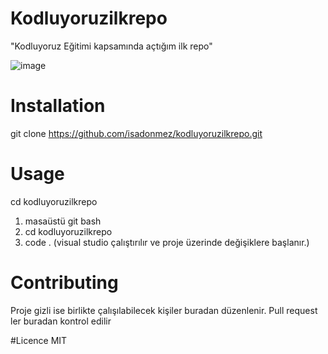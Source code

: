 # Kodluyoruzilkrepo
"Kodluyoruz Eğitimi kapsamında açtığım ilk repo"

![image](https://user-images.githubusercontent.com/92930013/193415707-cfd84360-e2dc-4f4d-9992-67294a24210d.png)


# Installation


git clone https://github.com/isadonmez/kodluyoruzilkrepo.git

# Usage

cd kodluyoruzilkrepo
1) masaüstü git bash
2) cd kodluyoruzilkrepo
3) code . (visual studio çalıştırılır ve proje üzerinde değişiklere başlanır.)


# Contributing

Proje gizli ise birlikte çalışılabilecek kişiler buradan düzenlenir. Pull request ler buradan kontrol edilir


#Licence
MIT
